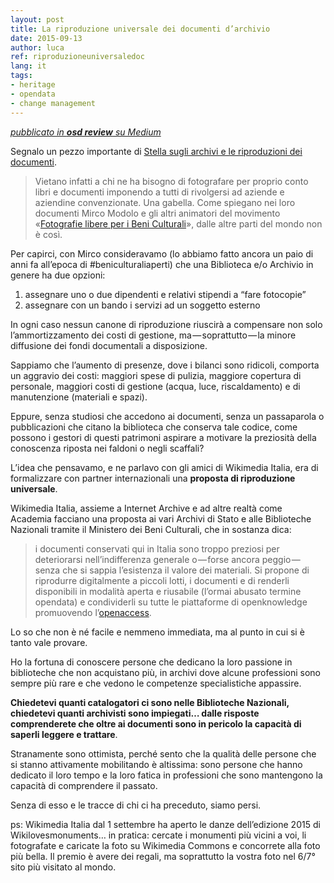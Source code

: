 ```yaml
---
layout: post
title: La riproduzione universale dei documenti d’archivio
date: 2015-09-13
author: luca
ref: riproduzioneuniversaledoc
lang: it
tags:
- heritage
- opendata
- change management
---
```


*[<i class="fa fa-medium" aria-hidden="true"></i> pubblicato in **osd review** su Medium](https://medium.com/opensensorsdata-review/la-riproduzione-universale-dei-documenti-d-archivio-43b9372b898e)*

Segnalo un pezzo importante di [Stella sugli archivi e le riproduzioni dei documenti](http://www.patrimoniosos.it/rsol.php?op=getarticle&id=120682).

> Vietano infatti a chi ne ha bisogno di fotografare per proprio conto libri e documenti imponendo a tutti di rivolgersi ad aziende e aziendine convenzionate.
Una gabella. Come spiegano nei loro documenti Mirco Modolo e gli altri animatori del movimento «[Fotografie libere per i Beni Culturali](https://fotoliberebbcc.wordpress.com/)», dalle altre parti del mondo non è così.

Per capirci, con Mirco consideravamo (lo abbiamo fatto ancora un paio di anni fa all’epoca di #beniculturaliaperti) che una Biblioteca e/o Archivio in genere ha due opzioni:

1. assegnare uno o due dipendenti e relativi stipendi a “fare fotocopie”
2. assegnare con un bando i servizi ad un soggetto esterno

In ogni caso nessun canone di riproduzione riuscirà a compensare non solo l’ammortizzamento dei costi di gestione, ma — soprattutto — la minore diffusione dei fondi documentali a disposizione.

Sappiamo che l’aumento di presenze, dove i bilanci sono ridicoli, comporta un aggravio dei costi: maggiori spese di pulizia, maggiore copertura di personale, maggiori costi di gestione (acqua, luce, riscaldamento) e di manutenzione (materiali e spazi).

Eppure, senza studiosi che accedono ai documenti, senza un passaparola o pubblicazioni che citano la biblioteca che conserva tale codice, come possono i gestori di questi patrimoni aspirare a motivare la preziosità della conoscenza riposta nei faldoni o negli scaffali?

L’idea che pensavamo, e ne parlavo con gli amici di Wikimedia Italia, era di formalizzare con partner internazionali una **proposta di riproduzione universale**.

Wikimedia Italia, assieme a Internet Archive e ad altre realtà come Academia facciano una proposta ai vari Archivi di Stato e alle Biblioteche Nazionali tramite il Ministero dei Beni Culturali, che in sostanza dica:

> i documenti conservati qui in Italia sono troppo preziosi per deteriorarsi nell’indifferenza generale o — forse ancora peggio — senza che si sappia l’esistenza il valore dei materiali. Si propone di riprodurre digitalmente a piccoli lotti, i documenti e di renderli disponibili in modalità aperta e riusabile (l’ormai abusato termine opendata) e condividerli su tutte le piattaforme di openknowledge promuovendo l’[openaccess](http://wiki.openarchives.it/index.php/Pagina_principale).

Lo so che non è né facile e nemmeno immediata, ma al punto in cui si è tanto vale provare.

Ho la fortuna di conoscere persone che dedicano la loro passione in biblioteche che non acquistano più, in archivi dove alcune professioni sono sempre più rare e che vedono le competenze specialistiche appassire.

**Chiedetevi quanti catalogatori ci sono nelle Biblioteche Nazionali, chiedetevi quanti archivisti sono impiegati… dalle risposte comprenderete che oltre ai documenti sono in pericolo la capacità di saperli leggere e trattare**.

Stranamente sono ottimista, perché sento che la qualità delle persone che si stanno attivamente mobilitando è altissima: sono persone che hanno dedicato il loro tempo e la loro fatica in professioni che sono mantengono la capacità di comprendere il passato.

Senza di esso e le tracce di chi ci ha preceduto, siamo persi.

ps: Wikimedia Italia dal 1 settembre ha aperto le danze dell’edizione 2015 di Wikilovesmonuments… in pratica: cercate i monumenti più vicini a voi, li fotografate e caricate la foto su Wikimedia Commons e concorrete alla foto più bella. Il premio è avere dei regali, ma soprattutto la vostra foto nel 6/7° sito più visitato al mondo.
